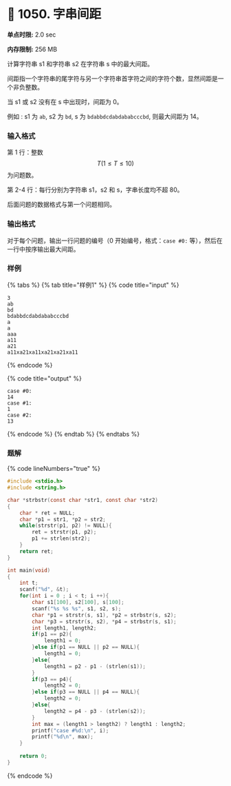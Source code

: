 # 💛 1050. 字串间距

**单点时限:** 2.0 sec

**内存限制:** 256 MB

计算字符串 s1 和字符串 s2 在字符串 s 中的最大间距。

间距指一个字符串的尾字符与另一个字符串首字符之间的字符个数，显然间距是一个非负整数。

当 s1 或 s2 没有在 s 中出现时，间距为 0。

例如 : s1 为 `ab`, s2 为 `bd`, s 为 `bdabbdcdabdababcccbd`, 则最大间距为 14。

### 输入格式

第 1 行：整数$$T (1≤T≤10)$$ 为问题数。

第 2-4 行：每行分别为字符串 s1，s2 和 s，字串长度均不超 80。

后面问题的数据格式与第一个问题相同。

### 输出格式

对于每个问题，输出一行问题的编号（0 开始编号，格式：`case #0:` 等），然后在一行中按序输出最大间距。

### 样例

{% tabs %}
{% tab title="样例1" %}
{% code title="input" %}
```
3
ab
bd
bdabbdcdabdababcccbd
a
a
aaa
a11
a21
a11xa21xa11xa21xa21xa11
```
{% endcode %}

{% code title="output" %}
```
case #0:
14
case #1:
1
case #2:
13
```
{% endcode %}
{% endtab %}
{% endtabs %}

### 题解

{% code lineNumbers="true" %}
```c
#include <stdio.h>
#include <string.h>

char *strbstr(const char *str1, const char *str2)
{
	char * ret = NULL;
	char *p1 = str1, *p2 = str2;
	while(strstr(p1, p2) != NULL){
		ret = strstr(p1, p2);
		p1 += strlen(str2);
	}
	return ret;
}

int main(void)
{
	int t;
	scanf("%d", &t);
	for(int i = 0 ; i < t; i ++){
		char s1[100], s2[100], s[100];
		scanf("%s %s %s", s1, s2, s);
		char *p1 = strstr(s, s1), *p2 = strbstr(s, s2);
		char *p3 = strstr(s, s2), *p4 = strbstr(s, s1); 
		int length1, length2; 
		if(p1 == p2){
			length1	= 0;
		}else if(p1 == NULL || p2 == NULL){
			length1 = 0;
		}else{
			length1 = p2 - p1 - (strlen(s1));
		}
		if(p3 == p4){
			length2 = 0;
		}else if(p3 == NULL || p4 == NULL){
			length2 = 0;
		}else{
			length2 = p4 - p3 - (strlen(s2));
		}
		int max = (length1 > length2) ? length1 : length2;
		printf("case #%d:\n", i);
		printf("%d\n", max);
	}
	
	return 0;
}
```
{% endcode %}
